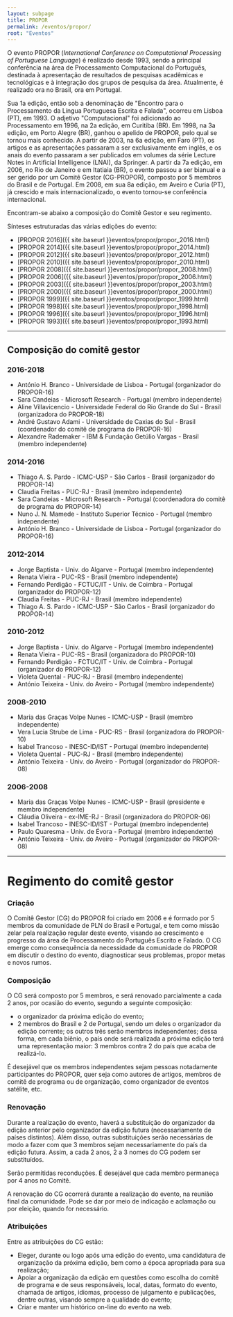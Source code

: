 ```yaml
---
layout: subpage
title: PROPOR
permalink: /eventos/propor/
root: "Eventos"
---
```


O evento PROPOR (_International Conference on Computational Processing
of Portuguese Language_) é realizado desde 1993, sendo a principal
conferência na área de Processamento Computacional do Português,
destinada à apresentação de resultados de pesquisas acadêmicas e
tecnológicas e à integração dos grupos de pesquisa da
área. Atualmente, é realizado ora no Brasil, ora em Portugal.

Sua 1a edição, então sob a denominação de "Encontro para o
Processamento da Língua Portuguesa Escrita e Falada", ocorreu em
Lisboa (PT), em 1993. O adjetivo "Computacional" foi adicionado ao
Processamento em 1996, na 2a edição, em Curitiba (BR). Em 1998, na 3a
edição, em Porto Alegre (BR), ganhou o apelido de PROPOR, pelo qual se
tornou mais conhecido. A partir de 2003, na 6a edição, em Faro (PT),
os artigos e as apresentações passaram a ser exclusivamente em inglês,
e os anais do evento passaram a ser publicados em volumes da série
Lecture Notes in Artificial Intelligence (LNAI), da Springer. A partir
da 7a edição, em 2006, no Rio de Janeiro e em Itatiaia (BR), o evento
passou a ser bianual e a ser gerido por um Comitê Gestor (CG-PROPOR),
composto por 5 membros do Brasil e de Portugal. Em 2008, em sua 8a
edição, em Aveiro e Curia (PT), já crescido e mais internacionalizado,
o evento tornou-se conferência internacional.

Encontram-se abaixo a composição do Comitê Gestor e seu regimento.

Sínteses estruturadas das várias edições do evento:

* [PROPOR 2016]({{ site.baseurl }}eventos/propor/propor_2016.html)
* [PROPOR 2014]({{ site.baseurl }}eventos/propor/propor_2014.html)
* [PROPOR 2012]({{ site.baseurl }}eventos/propor/propor_2012.html)
* [PROPOR 2010]({{ site.baseurl }}eventos/propor/propor_2010.html)
* [PROPOR 2008]({{ site.baseurl }}eventos/propor/propor_2008.html)
* [PROPOR 2006]({{ site.baseurl }}eventos/propor/propor_2006.html)
* [PROPOR 2003]({{ site.baseurl }}eventos/propor/propor_2003.html)
* [PROPOR 2000]({{ site.baseurl }}eventos/propor/propor_2000.html)
* [PROPOR 1999]({{ site.baseurl }}eventos/propor/propor_1999.html)
* [PROPOR 1998]({{ site.baseurl }}eventos/propor/propor_1998.html)
* [PROPOR 1996]({{ site.baseurl }}eventos/propor/propor_1996.html)
* [PROPOR 1993]({{ site.baseurl }}eventos/propor/propor_1993.html)

---

## Composição do comitê gestor

### 2016-2018

* António H. Branco - Universidade de Lisboa - Portugal (organizador do PROPOR-16)
* Sara Candeias - Microsoft Research - Portugal (membro independente)
* Aline Villavicencio - Universidade Federal do Rio Grande do Sul - Brasil (organizadora do PROPOR-18)
* André Gustavo Adami - Universidade de Caxias do Sul - Brasil (coordenador do comitê de programa do PROPOR-16)
* Alexandre Rademaker - IBM & Fundação Getúlio Vargas - Brasil (membro independente)

### 2014-2016

* Thiago A. S. Pardo - ICMC-USP - São Carlos - Brasil (organizador do PROPOR-14)
* Claudia Freitas - PUC-RJ - Brasil (membro independente)
* Sara Candeias - Microsoft Research - Portugal (coordenadora do comitê de programa do PROPOR-14)
* Nuno J. N. Mamede - Instituto Superior Técnico - Portugal (membro independente)
* António H. Branco - Universidade de Lisboa - Portugal (organizador do PROPOR-16)

### 2012-2014

* Jorge Baptista - Univ. do Algarve - Portugal (membro independente)
* Renata Vieira - PUC-RS - Brasil (membro independente)
* Fernando Perdigão - FCTUC/IT - Univ. de Coimbra - Portugal (organizador do PROPOR-12)
* Claudia Freitas - PUC-RJ - Brasil (membro independente)
* Thiago A. S. Pardo - ICMC-USP - São Carlos - Brasil (organizador do PROPOR-14)

### 2010-2012

* Jorge Baptista - Univ. do Algarve - Portugal (membro independente)
* Renata Vieira - PUC-RS - Brasil (organizadora do PROPOR-10)
* Fernando Perdigão - FCTUC/IT - Univ. de Coimbra - Portugal (organizador do PROPOR-12)
* Violeta Quental - PUC-RJ - Brasil (membro independente)
* António Teixeira - Univ. do Aveiro - Portugal (membro independente)

### 2008-2010

* Maria das Graças Volpe Nunes - ICMC-USP - Brasil (membro independente)
* Vera Lucia Strube de Lima - PUC-RS - Brasil (organizadora do PROPOR-10)
* Isabel Trancoso - INESC-ID/IST - Portugal (membro independente)
* Violeta Quental - PUC-RJ - Brasil (membro independente)
* António Teixeira - Univ. do Aveiro - Portugal (organizador do PROPOR-08)

### 2006-2008

* Maria das Graças Volpe Nunes - ICMC-USP - Brasil (presidente e membro independente)
* Cláudia Oliveira - ex-IME-RJ - Brasil (organizadora do PROPOR-06)
* Isabel Trancoso - INESC-ID/IST - Portugal (membro independente)
* Paulo Quaresma - Univ. de Évora - Portugal (membro independente)
* António Teixeira - Univ. do Aveiro - Portugal (organizador do PROPOR-08)
 
---

# Regimento do comitê gestor

### Criação

O Comitê Gestor (CG) do PROPOR foi criado em 2006 e é formado por 5
membros da comunidade de PLN do Brasil e Portugal, e tem como missão
zelar pela realização regular deste evento, visando ao crescimento e
progresso da área de Processamento do Português Escrito e Falado. O CG
emerge como consequência da necessidade da comunidade do PROPOR em
discutir o destino do evento, diagnosticar seus problemas, propor
metas e novos rumos.

### Composição

O CG será composto por 5 membros, e será renovado parcialmente a cada
2 anos, por ocasião do evento, segundo a seguinte composição:

* o organizador da próxima edição do evento;
* 2 membros do Brasil e 2 de Portugal, sendo um deles o organizador da
  edição corrente; os outros três serão membros independentes; dessa
  forma, em cada biênio, o país onde será realizada a próxima edição
  terá uma representação maior: 3 membros contra 2 do paí­s que acaba
  de realizá-lo.

É desejável que os membros independentes sejam pessoas notadamente
participantes do PROPOR, quer seja como autores de artigos, membros de
comitê de programa ou de organização, como organizador de eventos
satélite, etc.

### Renovação

Durante a realização do evento, haverá a substituição do organizador
da edição anterior pelo organizador da edição futura (necessariamente
de países distintos). Além disso, outras substituições serão
necessárias de modo a fazer com que 3 membros sejam necessariamente do
país da edição futura. Assim, a cada 2 anos, 2 a 3 nomes do CG podem
ser substituídos.

Serão permitidas reconduções. É desejável que cada membro permaneça
por 4 anos no Comitê.

A renovação do CG ocorrerá durante a realização do evento, na reunião
final da comunidade. Pode se dar por meio de indicação e aclamação ou
por eleição, quando for necessário.

### Atribuições

Entre as atribuições do CG estão:

* Eleger, durante ou logo após uma edição do evento, uma candidatura
  de organização da próxima edição, bem como a época apropriada para
  sua realização;
* Apoiar a organização da edição em questões como escolha do comitê de
  programa e de seus responsáveis, local, datas, formato do evento,
  chamada de artigos, idiomas, processo de julgamento e publicações,
  dentre outras, visando sempre a qualidade do evento;
* Criar e manter um histórico on-line do evento na web.



